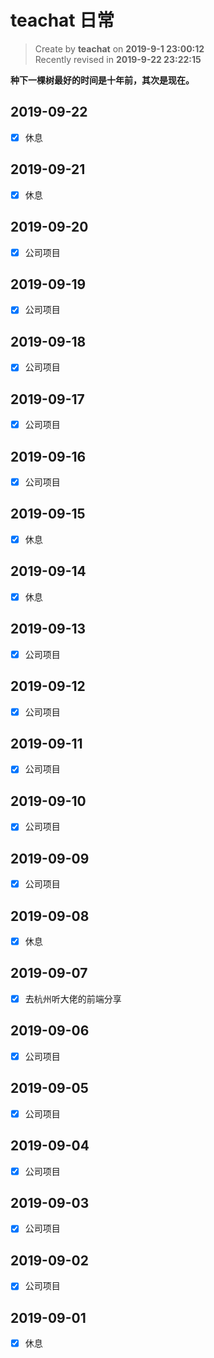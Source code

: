 # teachat 日常

> Create by **teachat** on **2019-9-1 23:00:12**  
> Recently revised in **2019-9-22 23:22:15**

**种下一棵树最好的时间是十年前，其次是现在。**

## 2019-09-22

- [x] 休息

## 2019-09-21

- [x] 休息

## 2019-09-20

- [x] 公司项目

## 2019-09-19

- [x] 公司项目

## 2019-09-18

- [x] 公司项目

## 2019-09-17

- [x] 公司项目

## 2019-09-16

- [x] 公司项目

## 2019-09-15

- [x] 休息

## 2019-09-14

- [x] 休息

## 2019-09-13

- [x] 公司项目

## 2019-09-12

- [x] 公司项目

## 2019-09-11

- [x] 公司项目

## 2019-09-10

- [x] 公司项目

## 2019-09-09

- [x] 公司项目

## 2019-09-08

- [x] 休息

## 2019-09-07

- [x] 去杭州听大佬的前端分享

## 2019-09-06

- [x] 公司项目

## 2019-09-05

- [x] 公司项目

## 2019-09-04

- [x] 公司项目

## 2019-09-03

- [x] 公司项目

## 2019-09-02

- [x] 公司项目

## 2019-09-01

- [x] 休息
